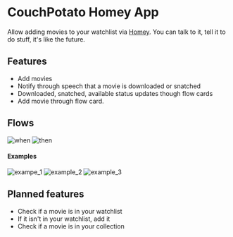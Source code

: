 # CouchPotato Homey App

Allow adding movies to your watchlist via [Homey](https://www.athom.com/). 
You can talk to it, tell it to do stuff, it's like the future.

## Features

- Add movies
- Notify through speech that a movie is downloaded or snatched
- Downloaded, snatched, available status updates though flow cards
- Add movie through flow card.


## Flows

![when](https://cloud.githubusercontent.com/assets/38136/13137335/93b791d6-d620-11e5-9dbf-4fefdf6f9ace.jpg) ![then](https://cloud.githubusercontent.com/assets/38136/13137182/9eb273cc-d61f-11e5-83b6-6fd2984bb3f9.jpg)


#### Examples
![exampe_1](https://cloud.githubusercontent.com/assets/38136/13137061/c1fa31b8-d61e-11e5-891a-9c0f43ce482c.jpg)
![example_2](https://cloud.githubusercontent.com/assets/38136/13137063/c1fafd5a-d61e-11e5-9255-5ebce78da4f1.jpg)
![example_3](https://cloud.githubusercontent.com/assets/38136/13137060/c1f9258e-d61e-11e5-8167-6663f63b07e5.jpg)


## Planned features

- Check if a movie is in your watchlist
- If it isn't in your watchlist, add it
- Check if a movie is in your collection

